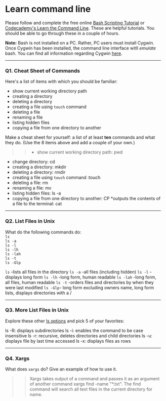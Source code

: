 # Learn command line

Please follow and complete the free online [Bash Scripting Tutorial](https://ryanstutorials.net/bash-scripting-tutorial/) or [Codecademy's Learn the Command Line](https://www.codecademy.com/learn/learn-the-command-line). These are helpful tutorials. You should be able to go through these in a couple of hours.

**Note:** Bash is not installed on a PC. Rather, PC users must install Cygwin. Once Cygwin has been installed, the command line interface witll _emulate_ bash. You can find all information regarding Cygwin [here](https://www.cygwin.com/).

---

### Q1.  Cheat Sheet of Commands  

Here's a list of items with which you should be familiar:  
* show current working directory path
* creating a directory
* deleting a directory
* creating a file using `touch` command
* deleting a file
* renaming a file
* listing hidden files
* copying a file from one directory to another

Make a cheat sheet for yourself: a list of at least **ten** commands and what they do.  (Use the 8 items above and add a couple of your own.)  

>>* show current working directory path: pwd
  * change directory: cd
  * creating a directory: mkdir
  * deleting a directory: rmdir
  * creating a file using `touch` command :touch
  * deleting a file: rm
  * renaming a file: mv
  * listing hidden files: ls -a
  * copying a file from one directory to another: CP
  *outputs the contents of a file to the terminal: cat

---

### Q2.  List Files in Unix   

What do the following commands do:  
`ls`  
`ls -a`  
`ls -l`  
`ls -lh`  
`ls -lah`  
`ls -t`  
`ls -Glp`  

> >
`ls`  -lists all files in the directory
`ls -a`  -all files (including hidden)
`ls -l`  -displays long form
`ls -lh`  -long form, human readable
`ls -lah`  -long form, all files, human readable
`ls -t`  -orders files and directories by when they were last modified
`ls -Glp`- long form excluding owners name, long form lists, displays directories with a /


---

### Q3.  More List Files in Unix  

Explore these other [ls options](http://www.techonthenet.com/unix/basic/ls.php) and pick 5 of your favorites:

ls -R: displays subdirectories
ls -i: enables the command to be case insensitive
ls -r: recursive, deletes directories and child directories
ls -u: displays file by last time accessed
ls -x: displays files as rows

---

### Q4.  Xargs   

What does `xargs` do? Give an example of how to use it.

> > Xargs takes output of a command and passes it as an argument of another command
xargs find -name "*.txt".  The find command will search all text files in the current directory for name.

 

